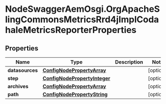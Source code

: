 # NodeSwaggerAemOsgi.OrgApacheSlingCommonsMetricsRrd4jImplCodahaleMetricsReporterProperties

## Properties

Name | Type | Description | Notes
------------ | ------------- | ------------- | -------------
**datasources** | [**ConfigNodePropertyArray**](ConfigNodePropertyArray.md) |  | [optional] 
**step** | [**ConfigNodePropertyInteger**](ConfigNodePropertyInteger.md) |  | [optional] 
**archives** | [**ConfigNodePropertyArray**](ConfigNodePropertyArray.md) |  | [optional] 
**path** | [**ConfigNodePropertyString**](ConfigNodePropertyString.md) |  | [optional] 


